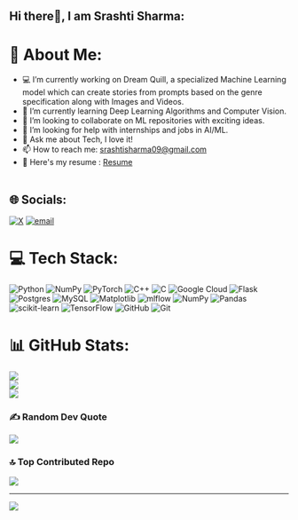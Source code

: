 ## Hi there👋, I am Srashti Sharma:

# 💫 About Me:
- 💻 I’m currently working on Dream Quill, a specialized Machine Learning model which can create stories from prompts based on the genre specification along with Images and Videos. <br>
- 🌱 I’m currently learning Deep Learning Algorithms and Computer Vision.<br>
- 👯 I’m looking to collaborate on ML repositories with exciting ideas.<br>
- 🤔 I’m looking for help with internships and jobs in AI/ML.<br>
- 💬 Ask me about Tech, I love it!<br>
- 📫 How to reach me: srashtisharma09@gmail.com<br>
- 📄 Here's my resume : [Resume](https://drive.google.com/file/d/1WwNo0Z7DlJFFvWnzmP7PFlum5X9SU0a9/view?usp=sharing) <br><br>


## 🌐 Socials:
[![X](https://img.shields.io/badge/X-black.svg?logo=X&logoColor=white)](https://x.com/@sharmasrashti38) [![email](https://img.shields.io/badge/Email-D14836?logo=gmail&logoColor=white)](mailto:srashtisharma09@gmail.com) 

# 💻 Tech Stack:
![Python](https://img.shields.io/badge/python-3670A0?style=flat&logo=python&logoColor=ffdd54) ![NumPy](https://img.shields.io/badge/numpy-%23013243.svg?style=flat&logo=numpy&logoColor=white) ![PyTorch](https://img.shields.io/badge/PyTorch-%23EE4C2C.svg?style=flat&logo=PyTorch&logoColor=white) ![C++](https://img.shields.io/badge/c++-%2300599C.svg?style=flat&logo=c%2B%2B&logoColor=white) ![C](https://img.shields.io/badge/c-%2300599C.svg?style=flat&logo=c&logoColor=white) ![Google Cloud](https://img.shields.io/badge/GoogleCloud-%234285F4.svg?style=flat&logo=google-cloud&logoColor=white) ![Flask](https://img.shields.io/badge/flask-%23000.svg?style=flat&logo=flask&logoColor=white) ![Postgres](https://img.shields.io/badge/postgres-%23316192.svg?style=flat&logo=postgresql&logoColor=white) ![MySQL](https://img.shields.io/badge/mysql-4479A1.svg?style=flat&logo=mysql&logoColor=white) ![Matplotlib](https://img.shields.io/badge/Matplotlib-%23ffffff.svg?style=flat&logo=Matplotlib&logoColor=black) ![mlflow](https://img.shields.io/badge/mlflow-%23d9ead3.svg?style=flat&logo=numpy&logoColor=blue) ![NumPy](https://img.shields.io/badge/numpy-%23013243.svg?style=flat&logo=numpy&logoColor=white) ![Pandas](https://img.shields.io/badge/pandas-%23150458.svg?style=flat&logo=pandas&logoColor=white) ![scikit-learn](https://img.shields.io/badge/scikit--learn-%23F7931E.svg?style=flat&logo=scikit-learn&logoColor=white) ![TensorFlow](https://img.shields.io/badge/TensorFlow-%23FF6F00.svg?style=flat&logo=TensorFlow&logoColor=white) ![GitHub](https://img.shields.io/badge/github-%23121011.svg?style=flat&logo=github&logoColor=white) ![Git](https://img.shields.io/badge/git-%23F05033.svg?style=flat&logo=git&logoColor=white)
# 📊 GitHub Stats:
![](https://github-readme-stats.vercel.app/api?username=Srashtisharma08&theme=tokyonight&hide_border=false&include_all_commits=false&count_private=false)<br/>
![](https://nirzak-streak-stats.vercel.app/?user=Srashtisharma08&theme=tokyonight&hide_border=false)<br/>
![](https://github-readme-stats.vercel.app/api/top-langs/?username=Srashtisharma08&theme=tokyonight&hide_border=false&include_all_commits=false&count_private=false&layout=compact)

### ✍️ Random Dev Quote
![](https://quotes-github-readme.vercel.app/api?type=horizontal&theme=radical)

### 🔝 Top Contributed Repo
![](https://github-contributor-stats.vercel.app/api?username=Srashtisharma08&limit=5&theme=tokyonight&combine_all_yearly_contributions=true)

---
[![](https://visitcount.itsvg.in/api?id=Srashtisharma08&icon=0&color=0)](https://visitcount.itsvg.in)

